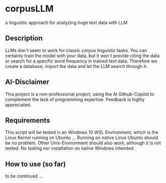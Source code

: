 # corpusLLM
a linguistic approach for analyzing huge text data with LLM

## Description
LLMs don´t seem to work for classic corpus linguistic tasks. You can certainly train the model with your data, but it won´t provide citing the data or search for a specific word frequency in trained text data. Therefore we create a database, import the data and let the LLM search through it.

## AI-Disclaimer
This project is a non-professional project, using the AI Github-Copilot to complement the lack of programming expertise. Feedback is highly appreciated.

## Requirements
This script will be tested in an Windows 10 WSL Environment, which is the Linux Kernel running on Ubuntu ... Running on native Linux Ubuntu should be no problem. Other Unix-Environment should also work, although it is not tested. No testing nor installation on native Windows intended.

## How to use (so far)
to be continued ...
